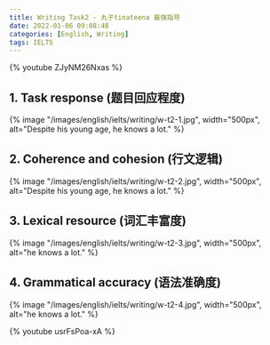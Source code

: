 ```yaml
---
title: Writing Task2 - 丸子tinateena 最强指导
date: 2022-01-06 09:08:48
categories: [English, Writing]
tags: IELTS
---
```


{% youtube ZJyNM26Nxas %}

<!-- more -->

## 1. Task response (题目回应程度)

{% image "/images/english/ielts/writing/w-t2-1.jpg", width="500px", alt="Despite his young age, he knows a lot." %}

## 2. Coherence and cohesion (行文逻辑)

{% image "/images/english/ielts/writing/w-t2-2.jpg", width="500px", alt="Despite his young age, he knows a lot." %}

## 3. Lexical resource (词汇丰富度)

{% image "/images/english/ielts/writing/w-t2-3.jpg", width="500px", alt="he knows a lot." %}


## 4. Grammatical accuracy (语法准确度)

{% image "/images/english/ielts/writing/w-t2-4.jpg", width="500px", alt="he knows a lot." %}

{% youtube usrFsPoa-xA %}

